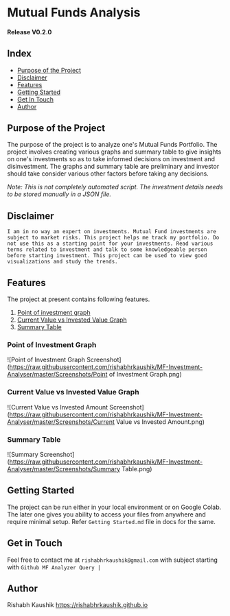 # Mutual Funds Analysis
#### Release  V0.2.0

## Index

 - [Purpose of the Project](#purpose-of-the-project)
 - [Disclaimer](#disclaimer)
 - [Features](#features)
 - [Getting Started](#getting-started)
 - [Get In Touch](#get-in-touch)
 - [Author](#author)

## Purpose of the Project
The purpose of the project is to analyze one's Mutual Funds Portfolio. The project involves creating various graphs and summary table to give insights on one's investments so as to take informed decisions on investment and disinvestment.  The graphs and summary table are preliminary and investor should take consider various other factors before taking any decisions.

*Note: This is not completely automated script. The investment details needs to be stored manually in a JSON file.*

## Disclaimer
`I am in no way an expert on investments. Mutual Fund investments are subject to market risks. This project helps me track my portfolio. Do not use this as a starting point for your investments. Read various terms related to investment and talk to some knowledgeable person before starting investment.
This project can be used to view good visualizations and study the trends. `

## Features
The project at present contains following features.

 1. [Point of investment graph](#point-of-investment-graph)
 2. [Current Value vs Invested Value Graph](#current-value-vs-invested-value-graph)
 3. [Summary Table](#summary-table)

### Point of Investment Graph
![Point of Investment Graph Screenshot](https://raw.githubusercontent.com/rishabhrkaushik/MF-Investment-Analyser/master/Screenshots/Point of Investment Graph.png)
### Current Value vs Invested Value Graph
![Current Value vs Invested Amount Screenshot](https://raw.githubusercontent.com/rishabhrkaushik/MF-Investment-Analyser/master/Screenshots/Current Value vs Invested Amount.png)
### Summary Table
![Summary Screenshot](https://raw.githubusercontent.com/rishabhrkaushik/MF-Investment-Analyser/master/Screenshots/Summary Table.png)
## Getting Started
The project can be run either in your local environment or on Google Colab. The later one gives you ability to access your files from anywhere and require minimal setup. Refer `Getting Started.md` file in docs for the same.

## Get in Touch

Feel free to contact me at `rishabhrkaushik@gmail.com` with subject starting with `Github MF Analyzer Query | `

## Author
Rishabh Kaushik
https://rishabhrkaushik.github.io
